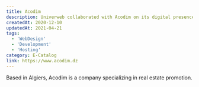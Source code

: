 ```yaml
---
title: Acodim
description: Univerweb collaborated with Acodim on its digital presence. We created the website and we provide hosting.
createdAt: 2020-12-10
updatedAt: 2021-04-21
tags:
  - 'WebDesign'
  - 'Development'
  - 'Hosting'
category: E-Catalog
link: https://www.acodim.dz
---
```


Based in Algiers, Acodim is a company specializing in real estate promotion.
